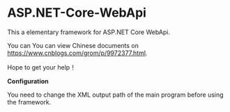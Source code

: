 # ASP.NET-Core-WebApi
This a elementary framework for ASP.NET Core WebApi.

You can You can view Chinese documents on https://www.cnblogs.com/grom/p/9972377.html.

Hope to get your help！

**Configuration**

You need to change the XML output path of the main program before using the framework.
